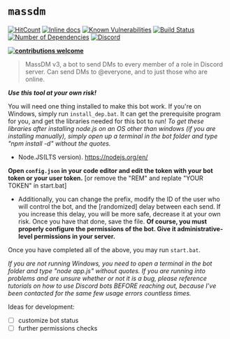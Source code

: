 # `massdm`

[![HitCount](http://hits.dwyl.com/alexlyee/massdm.svg)](http://hits.dwyl.com/alexlyee/massdm) 
[![Inline docs](http://inch-ci.org/github/alexlyee/massdm.svg?branch=master)](http://inch-ci.org/github/alexlyee/massdm) 
[![Known Vulnerabilities](https://snyk.io/test/github/alexlyee/massdm/badge.svg?targetFile=package.json)](https://snyk.io/test/github/alexlyee/massdm?targetFile=package.json) 
[![Build Status](https://travis-ci.org/alexlyee/massdm.png?branch=master)](https://travis-ci.org/alexlyee/massdm)
[![Number of Dependencies](https://david-dm.org/alexlyee/massdm.svg)](https://david-dm.org/alexlyee/massdm)
[![Discord](https://img.shields.io/discord/363082439985201155)](https://discord.gg/tCVG2yU)

**[![contributions welcome](https://img.shields.io/badge/contributions-welcome-brightgreen.svg?style=flat)](https://github.com/alexlyee/massdm/issues)**

> MassDM v3, a bot to send DMs to every member of a role in Discord server.
> Can send DMs to @everyone, and to just those who are online.


***Use this tool at your own risk!*** 

You will need one thing installed to make this bot work. If you're on Windows, simply run `install_dep.bat`. It can get the prerequisite program for you, and get the libraries needed for this bot to run!
*To get these libraries after installing node.js on an OS other than windows (if you are installing manually), simply open up a terminal in the bot folder and type "npm install -d" without the quotes.*

- Node.JS(LTS version). https://nodejs.org/en/


**Open `config.json` in your code editor and edit the token with your bot token or your user token.** [or remove the "REM" and replate "YOUR TOKEN" in start.bat]
 - Additionally, you can change the prefix, modify the ID of the user who will control the bot, and the [randomized] delay between each send. If you increase this delay, you will be more safe, decrease it at your own risk.
Once you have that done, save the file.
**Of course, you must properly configure the permissions of the bot. Give it administrative-level permissions in your server.**

  Once you have completed all of the above, you may run `start.bat`.

*If you are not running Windows, you need to open a terminal in the bot folder and type "node app.js" without quotes.*
*If you are running into problems and are unsure whether or not it is a bug, please reference tutorials on how to use Discord bots BEFORE reaching out, because I've been contacted for the same few usage errors countless times.*


Ideas for development:
- [ ] customize bot status
- [ ] further permissions checks
